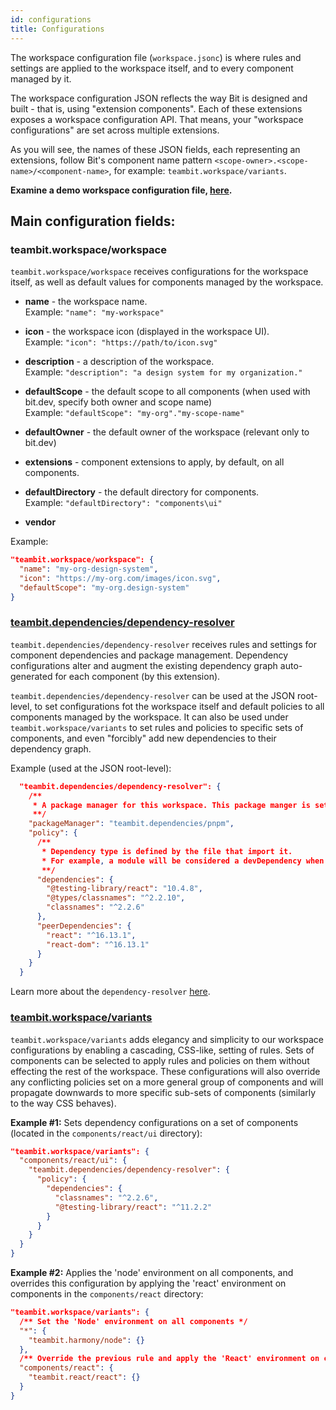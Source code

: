 ```yaml
---
id: configurations
title: Configurations
---
```


The workspace configuration file (`workspace.jsonc`) is where rules and settings are applied to the workspace itself, and to every component managed by it.

The workspace configuration JSON reflects the way Bit is designed and built - that is,  using "extension components". Each of these extensions exposes a workspace configuration API. That means, your "workspace configurations" are set across multiple extensions.

As you will see, the names of these JSON fields, each representing an extensions, follow Bit's component name pattern `<scope-owner>.<scope-name>/<component-name>`, for example: `teambit.workspace/variants`.

__Examine a demo workspace configuration file, [here](https://github.com/teambit/bad-jokes-workspace/blob/main/workspace.jsonc).__

## Main configuration fields:
### teambit.workspace/workspace
`teambit.workspace/workspace` receives configurations for the workspace itself, as well as default values for components managed by the workspace.

* __name__ - the workspace name. <br/>Example: ```"name": "my-workspace"```

* __icon__ - the workspace icon (displayed in the workspace UI). <br/>Example: ```"icon": "https://path/to/icon.svg"```

* __description__ - a description of the workspace. <br/>Example: ```"description": "a design system for my organization."```

* __defaultScope__ - the default scope to all components (when used with bit.dev, specify both owner and scope name) <br/>Example: ```"defaultScope": "my-org"."my-scope-name"```

* __defaultOwner__ - the default owner of the workspace (relevant only to bit.dev)

* __extensions__ - component extensions to apply, by default, on all components.

* __defaultDirectory__ - the default directory for components. <br/>Example: ```"defaultDirectory": "components\ui"```

* __vendor__

Example:

```json
"teambit.workspace/workspace": {
  "name": "my-org-design-system",
  "icon": "https://my-org.com/images/icon.svg",
  "defaultScope": "my-org.design-system"
}
```
### [teambit.dependencies/dependency-resolver](/docs/dependencies/overview)
`teambit.dependencies/dependency-resolver` receives rules and settings for component dependencies and package management. Dependency configurations alter and augment the existing dependency graph auto-generated for each component (by this extension). 

`teambit.dependencies/dependency-resolver` can be used at the JSON root-level, to set configurations fot the workspace itself and default policies to all components managed by the workspace. It can also be used under `teambit.workspace/variants` to set rules and policies to specific sets of components, and even "forcibly" add new dependencies to their dependency graph. 



Example (used at the JSON root-level):

```json
  "teambit.dependencies/dependency-resolver": {
    /**
     * A package manager for this workspace. This package manger is set to use Bit's pnpm component extension.
     **/
    "packageManager": "teambit.dependencies/pnpm",
    "policy": {
      /**
       * Dependency type is defined by the file that import it.
       * For example, a module will be considered a devDependency when the file that imports it is a test file.
       **/
      "dependencies": {
        "@testing-library/react": "10.4.8",
        "@types/classnames": "^2.2.10",
        "classnames": "^2.2.6"
      },
      "peerDependencies": {
        "react": "^16.13.1",
        "react-dom": "^16.13.1"
      }
    }
  }
```

Learn more about the `dependency-resolver` [here](/docs/dependencies/overview).
### [teambit.workspace/variants](/docs/workspace/cascading-rules)
`teambit.workspace/variants` adds elegancy and simplicity to our workspace configurations by enabling a cascading, CSS-like, setting of rules. Sets of components can be selected to apply rules and policies on them without effecting the rest of the workspace. These configurations will also override any conflicting policies set on a more general group of components and will propagate downwards to more specific sub-sets of components (similarly to the way CSS behaves).


__Example #1:__ Sets dependency configurations on a set of components (located in the `components/react/ui` directory):

```json
"teambit.workspace/variants": {
  "components/react/ui": {
    "teambit.dependencies/dependency-resolver": {
      "policy": {
        "dependencies": {
          "classnames": "^2.2.6",
          "@testing-library/react": "^11.2.2"
        }
      }
    }
  }
}
```

__Example #2:__ Applies the 'node' environment on all components, and overrides this configuration by applying the 'react' environment on components in the `components/react` directory: 

```json
"teambit.workspace/variants": {
  /** Set the 'Node' environment on all components */
  "*": {
    "teambit.harmony/node": {}
  },
  /** Override the previous rule and apply the 'React' environment on components located in the 'components/react' directory */
  "components/react": {
    "teambit.react/react": {}
  }
}
```